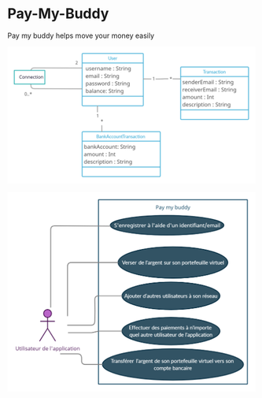 # Pay-My-Buddy
Pay my buddy helps move your money easily

![UML](./img/diagrammeUML.PNG)

![Use Case](./img/usecase.png)
